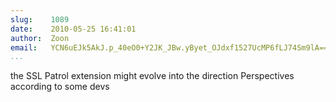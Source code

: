 ```yaml
---
slug:    1089
date:    2010-05-25 16:41:01
author:  Zoon
email:   YCN6uEJk5AkJ.p_40eO0+Y2JK_JBw.yByet_OJdxf1527UcMP6fLJ74Sm9lA==
...
```


the SSL Patrol extension might evolve into the direction Perspectives
according to some devs
